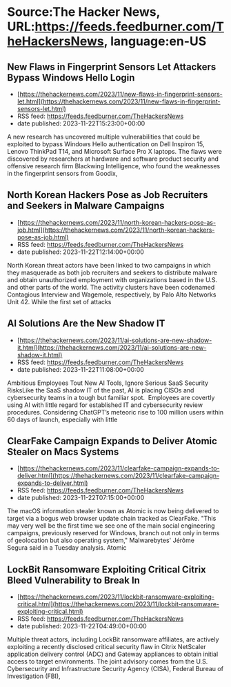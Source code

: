 # Source:The Hacker News, URL:https://feeds.feedburner.com/TheHackersNews, language:en-US

## New Flaws in Fingerprint Sensors Let Attackers Bypass Windows Hello Login
 - [https://thehackernews.com/2023/11/new-flaws-in-fingerprint-sensors-let.html](https://thehackernews.com/2023/11/new-flaws-in-fingerprint-sensors-let.html)
 - RSS feed: https://feeds.feedburner.com/TheHackersNews
 - date published: 2023-11-22T15:23:00+00:00

A new research has uncovered multiple vulnerabilities that could be exploited to bypass Windows Hello authentication on Dell Inspiron 15, Lenovo ThinkPad T14, and Microsoft Surface Pro X laptops.
The flaws were discovered by researchers at hardware and software product security and offensive research firm Blackwing Intelligence, who found the weaknesses in the fingerprint sensors from Goodix,

## North Korean Hackers Pose as Job Recruiters and Seekers in Malware Campaigns
 - [https://thehackernews.com/2023/11/north-korean-hackers-pose-as-job.html](https://thehackernews.com/2023/11/north-korean-hackers-pose-as-job.html)
 - RSS feed: https://feeds.feedburner.com/TheHackersNews
 - date published: 2023-11-22T12:14:00+00:00

North Korean threat actors have been linked to two campaigns in which they masquerade as both job recruiters and seekers to distribute malware and obtain unauthorized employment with organizations based in the U.S. and other parts of the world.
The activity clusters have been codenamed Contagious Interview and Wagemole, respectively, by Palo Alto Networks Unit 42.
While the first set of attacks

## AI Solutions Are the New Shadow IT
 - [https://thehackernews.com/2023/11/ai-solutions-are-new-shadow-it.html](https://thehackernews.com/2023/11/ai-solutions-are-new-shadow-it.html)
 - RSS feed: https://feeds.feedburner.com/TheHackersNews
 - date published: 2023-11-22T11:08:00+00:00

Ambitious Employees Tout New AI Tools, Ignore Serious SaaS Security RisksLike the SaaS shadow IT of the past, AI is placing CISOs and cybersecurity teams in a tough but familiar spot. 
Employees are covertly using AI with little regard for established IT and cybersecurity review procedures. Considering ChatGPT’s meteoric rise to 100 million users within 60 days of launch, especially with little

## ClearFake Campaign Expands to Deliver Atomic Stealer on Macs Systems
 - [https://thehackernews.com/2023/11/clearfake-campaign-expands-to-deliver.html](https://thehackernews.com/2023/11/clearfake-campaign-expands-to-deliver.html)
 - RSS feed: https://feeds.feedburner.com/TheHackersNews
 - date published: 2023-11-22T07:15:00+00:00

The macOS information stealer known as Atomic is now being delivered to target via a bogus web browser update chain tracked as ClearFake.
"This may very well be the first time we see one of the main social engineering campaigns, previously reserved for Windows, branch out not only in terms of geolocation but also operating system," Malwarebytes' Jérôme Segura said in a Tuesday analysis.
Atomic

## LockBit Ransomware Exploiting Critical Citrix Bleed Vulnerability to Break In
 - [https://thehackernews.com/2023/11/lockbit-ransomware-exploiting-critical.html](https://thehackernews.com/2023/11/lockbit-ransomware-exploiting-critical.html)
 - RSS feed: https://feeds.feedburner.com/TheHackersNews
 - date published: 2023-11-22T04:49:00+00:00

Multiple threat actors, including LockBit ransomware affiliates, are actively exploiting a recently disclosed critical security flaw in Citrix NetScaler application delivery control (ADC) and Gateway appliances to obtain initial access to target environments.
The joint advisory comes from the U.S. Cybersecurity and Infrastructure Security Agency (CISA), Federal Bureau of Investigation (FBI),

